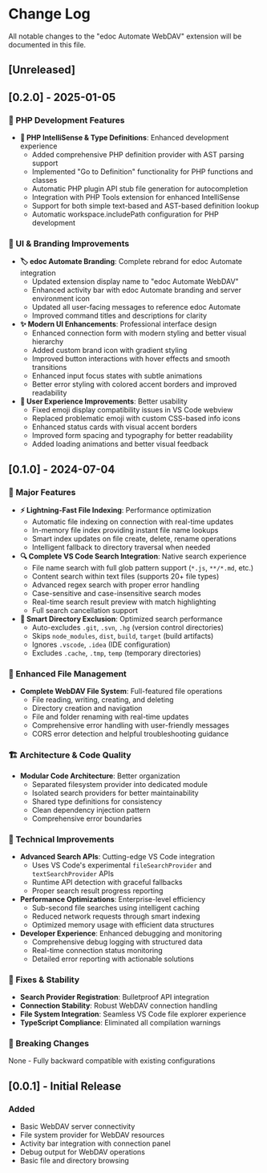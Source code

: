 # Change Log

All notable changes to the "edoc Automate WebDAV" extension will be documented in this file.

## [Unreleased]

## [0.2.0] - 2025-01-05

### 🚀 PHP Development Features
- **📝 PHP IntelliSense & Type Definitions**: Enhanced development experience
  - Added comprehensive PHP definition provider with AST parsing support
  - Implemented "Go to Definition" functionality for PHP functions and classes
  - Automatic PHP plugin API stub file generation for autocompletion
  - Integration with PHP Tools extension for enhanced IntelliSense
  - Support for both simple text-based and AST-based definition lookup
  - Automatic workspace.includePath configuration for PHP development

### 🎨 UI & Branding Improvements
- **🏷️ edoc Automate Branding**: Complete rebrand for edoc Automate integration
  - Updated extension display name to "edoc Automate WebDAV"
  - Enhanced activity bar with edoc Automate branding and server environment icon
  - Updated all user-facing messages to reference edoc Automate
  - Improved command titles and descriptions for clarity
- **✨ Modern UI Enhancements**: Professional interface design
  - Enhanced connection form with modern styling and better visual hierarchy
  - Added custom brand icon with gradient styling
  - Improved button interactions with hover effects and smooth transitions
  - Enhanced input focus states with subtle animations
  - Better error styling with colored accent borders and improved readability
- **🔧 User Experience Improvements**: Better usability
  - Fixed emoji display compatibility issues in VS Code webview
  - Replaced problematic emoji with custom CSS-based info icons
  - Enhanced status cards with visual accent borders
  - Improved form spacing and typography for better readability
  - Added loading animations and better visual feedback

## [0.1.0] - 2024-07-04

### 🚀 Major Features
- **⚡ Lightning-Fast File Indexing**: Performance optimization
  - Automatic file indexing on connection with real-time updates
  - In-memory file index providing instant file name lookups
  - Smart index updates on file create, delete, rename operations
  - Intelligent fallback to directory traversal when needed
- **🔍 Complete VS Code Search Integration**: Native search experience
  - File name search with full glob pattern support (`*.js`, `**/*.md`, etc.)
  - Content search within text files (supports 20+ file types)
  - Advanced regex search with proper error handling
  - Case-sensitive and case-insensitive search modes
  - Real-time search result preview with match highlighting
  - Full search cancellation support
- **🎯 Smart Directory Exclusion**: Optimized search performance
  - Auto-excludes `.git`, `.svn`, `.hg` (version control directories)
  - Skips `node_modules`, `dist`, `build`, `target` (build artifacts)
  - Ignores `.vscode`, `.idea` (IDE configuration)
  - Excludes `.cache`, `.tmp`, `temp` (temporary directories)

### 📁 Enhanced File Management
- **Complete WebDAV File System**: Full-featured file operations
  - File reading, writing, creating, and deleting
  - Directory creation and navigation
  - File and folder renaming with real-time updates
  - Comprehensive error handling with user-friendly messages
  - CORS error detection and helpful troubleshooting guidance

### 🏗️ Architecture & Code Quality
- **Modular Code Architecture**: Better organization
  - Separated filesystem provider into dedicated module
  - Isolated search providers for better maintainability
  - Shared type definitions for consistency
  - Clean dependency injection pattern
  - Comprehensive error boundaries

### 🔧 Technical Improvements
- **Advanced Search APIs**: Cutting-edge VS Code integration
  - Uses VS Code's experimental `fileSearchProvider` and `textSearchProvider` APIs
  - Runtime API detection with graceful fallbacks
  - Proper search result progress reporting
- **Performance Optimizations**: Enterprise-level efficiency
  - Sub-second file searches using intelligent caching
  - Reduced network requests through smart indexing
  - Optimized memory usage with efficient data structures
- **Developer Experience**: Enhanced debugging and monitoring
  - Comprehensive debug logging with structured data
  - Real-time connection status monitoring
  - Detailed error reporting with actionable solutions

### 🐛 Fixes & Stability
- **Search Provider Registration**: Bulletproof API integration
- **Connection Stability**: Robust WebDAV connection handling
- **File System Integration**: Seamless VS Code file explorer experience
- **TypeScript Compliance**: Eliminated all compilation warnings

### 🔄 Breaking Changes
None - Fully backward compatible with existing configurations

## [0.0.1] - Initial Release

### Added
- Basic WebDAV server connectivity
- File system provider for WebDAV resources
- Activity bar integration with connection panel
- Debug output for WebDAV operations
- Basic file and directory browsing